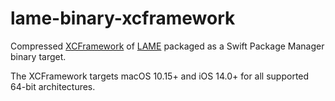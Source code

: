 # lame-binary-xcframework

Compressed [XCFramework](https://github.com/sbooth/AudioXCFrameworks/lame) of [LAME](https://lame.sourceforge.io) packaged as a Swift Package Manager binary target.

The XCFramework targets macOS 10.15+ and iOS 14.0+ for all supported 64-bit architectures.
